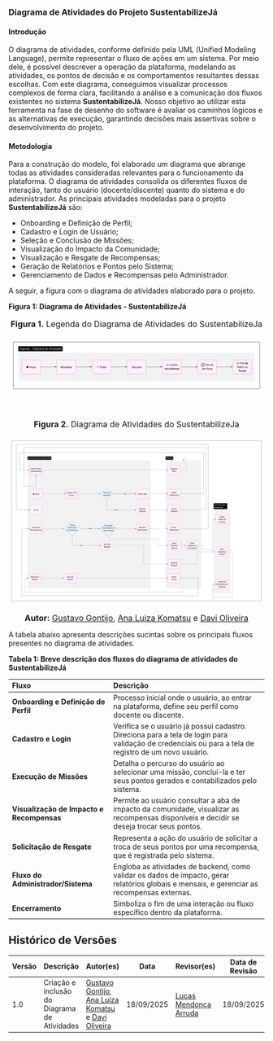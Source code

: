 ### **Diagrama de Atividades do Projeto SustentabilizeJá**

#### **Introdução**

O diagrama de atividades, conforme definido pela UML (Unified Modeling Language), permite representar o fluxo de ações em um sistema. Por meio dele, é possível descrever a operação da plataforma, modelando as atividades, os pontos de decisão e os comportamentos resultantes dessas escolhas. Com este diagrama, conseguimos visualizar processos complexos de forma clara, facilitando a análise e a comunicação dos fluxos existentes no sistema **SustentabilizeJá**. Nosso objetivo ao utilizar esta ferramenta na fase de desenho do software é avaliar os caminhos lógicos e as alternativas de execução, garantindo decisões mais assertivas sobre o desenvolvimento do projeto.

#### **Metodologia**

Para a construção do modelo, foi elaborado um diagrama que abrange todas as atividades consideradas relevantes para o funcionamento da plataforma. O diagrama de atividades consolida os diferentes fluxos de interação, tanto do usuário (docente/discente) quanto do sistema e do administrador. As principais atividades modeladas para o projeto **SustentabilizeJá** são:

* Onboarding e Definição de Perfil;
* Cadastro e Login de Usuário;
* Seleção e Conclusão de Missões;
* Visualização do Impacto da Comunidade;
* Visualização e Resgate de Recompensas;
* Geração de Relatórios e Pontos pelo Sistema;
* Gerenciamento de Dados e Recompensas pelo Administrador.

A seguir, a figura com o diagrama de atividades elaborado para o projeto.

**Figura 1: Diagrama de Atividades - SustentabilizeJá**

<center>
<font size="3"><p style="text-align: center"><b>Figura 1.</b>  Legenda do Diagrama de Atividades do SustentabilizeJa </p></font>

![Legenda](/assets/modelagemDinamica/Legenda%20Diagrama%20de%20atividades.png)

<br>
<font size="3"><p style="text-align: center"><b>Figura 2.</b>  Diagrama de Atividades do SustentabilizeJa </p></font>

![Diagrama de Atividades](/assets/modelagemDinamica/Diagrama%20de%20atividades%20SustentabilizeJa.png)

<font size="3"><p style="text-align: center"><b>Autor:</b>  [Gustavo Gontijo](https://https://github.com/Guga301104), [Ana Luiza Komatsu](https://github.com/luluaroeira) e [Davi Oliveira](https://https://github.com/daviRolvr) </p></font>
</center>

A tabela abaixo apresenta descrições sucintas sobre os principais fluxos presentes no diagrama de atividades.

**Tabela 1: Breve descrição dos fluxos do diagrama de atividades do SustentabilizeJá**

| Fluxo                                    | Descrição                                                                                                                                    |
| :--------------------------------------- | :------------------------------------------------------------------------------------------------------------------------------------------- |
| **Onboarding e Definição de Perfil** | Processo inicial onde o usuário, ao entrar na plataforma, define seu perfil como docente ou discente.                                         |
| **Cadastro e Login** | Verifica se o usuário já possui cadastro. Direciona para a tela de login para validação de credenciais ou para a tela de registro de um novo usuário. |
| **Execução de Missões** | Detalha o percurso do usuário ao selecionar uma missão, concluí-la e ter seus pontos gerados e contabilizados pelo sistema.                  |
| **Visualização de Impacto e Recompensas**| Permite ao usuário consultar a aba de impacto da comunidade, visualizar as recompensas disponíveis e decidir se deseja trocar seus pontos.     |
| **Solicitação de Resgate** | Representa a ação do usuário de solicitar a troca de seus pontos por uma recompensa, que é registrada pelo sistema.                            |
| **Fluxo do Administrador/Sistema** | Engloba as atividades de backend, como validar os dados de impacto, gerar relatórios globais e mensais, e gerenciar as recompensas externas. |
| **Encerramento** | Simboliza o fim de uma interação ou fluxo específico dentro da plataforma.                                                                    |


## Histórico de Versões

| Versão | Descrição                            | Autor(es)                                                                                         | Data       | Revisor(es)                                                                                                 | Data de Revisão |
| ------ | ------------------------------------ | ------------------------------------------------------------------------------------------------- | ---------- | ----------------------------------------------------------------------------------------------------------- | --------- |
| 1.0    | Criação e inclusão do Diagrama de Atividades | [Gustavo Gontijo](https://https://github.com/Guga301104), [Ana Luiza Komatsu](https://github.com/luluaroeira) e [Davi Oliveira](https://https://github.com/daviRolvr) | 18/09/2025 | [Lucas Mendonça Arruda](https://github.com/lucasarruda9) | 18/09/2025|